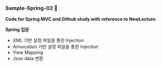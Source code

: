 ### Sample-Spring-02 🌿
<Strong>Code for Spring MVC and Github study with reference to NewLecture.</Strong>


<Strong>Spring 입문</Strong>
* XML 기반 설정 파일을 통한 Injection
* Annocation 기반 설정 파일을 통한 Injection
* View Mapping
* Json data 변환

